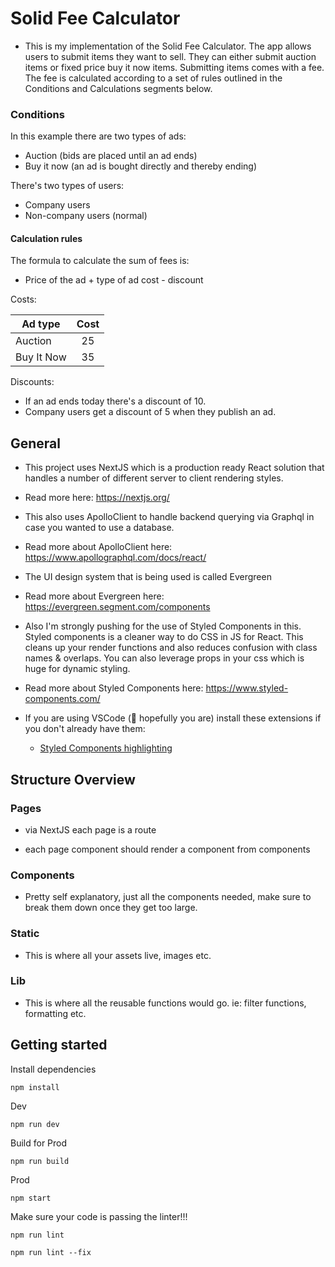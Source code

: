 # Solid Fee Calculator

* This is my implementation of the Solid Fee Calculator. The app allows users to submit items they want to sell. They can either submit auction items or fixed price buy it now items. 
Submitting items comes with a fee. The fee is calculated according to a set of rules outlined in the Conditions and Calculations segments below.


### Conditions

In this example there are two types of ads:

* Auction (bids are placed until an ad ends)
* Buy it now (an ad is bought directly and thereby ending)

There's two types of users:

* Company users
* Non-company users (normal)

#### Calculation rules

The formula to calculate the sum of fees is:

* Price of the ad + type of ad cost - discount

Costs:

| Ad type       | Cost |
| ------------- |:----:|
| Auction       | 25   |
| Buy It Now    | 35   |

Discounts:

* If an ad ends today there's a discount of 10.
* Company users get a discount of 5 when they publish an ad.

## General
* This project uses NextJS which is a production ready React solution that handles a number of different server to client rendering styles.

* Read more here: https://nextjs.org/

* This also uses ApolloClient to handle backend querying via Graphql in case you wanted to use a database.

* Read more about ApolloClient here: https://www.apollographql.com/docs/react/

* The UI design system that is being used is called Evergreen

* Read more about Evergreen here: https://evergreen.segment.com/components

* Also I'm strongly pushing for the use of Styled Components in this. Styled components is a cleaner way to do CSS in JS for React. This cleans up your render functions and also reduces confusion with class names & overlaps. You can also leverage props in your css which is huge for dynamic styling.

* Read more about Styled Components here: https://www.styled-components.com/ 

* If you are using VSCode (🤞 hopefully you are) install these extensions if you don't already have them:
  * [Styled Components highlighting](https://marketplace.visualstudio.com/items?itemName=jpoissonnier.vscode-styled-components)

## Structure Overview

### Pages
* via NextJS each page is a route
  
* each page component should render a component from components

### Components
* Pretty self explanatory, just all the components needed, make sure to break them down once they get too large.

### Static
* This is where all your assets live, images etc.

### Lib
* This is where all the reusable functions would go. ie: filter functions, formatting etc.

## Getting started

Install dependencies

`npm install`

Dev

`npm run dev`

Build for Prod

`npm run build`

Prod

`npm start`

Make sure your code is passing the linter!!!

`npm run lint`

`npm run lint --fix`